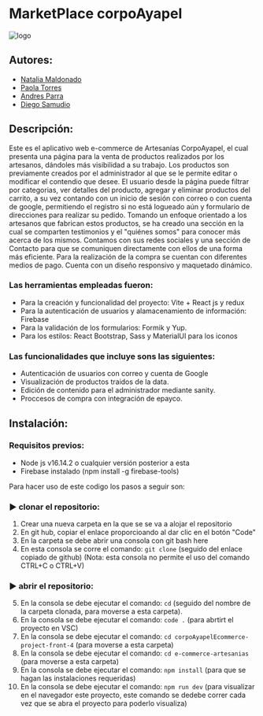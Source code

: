 # MarketPlace corpoAyapel 
![logo](/src/assets/Images/logo.png)
## Autores:
-  [Natalia Maldonado](https://github.com/NataliaMR26)  
- [Paola Torres](https://github.com/PaolaTorresV)  
- [Andres Parra](https://github.com/AndresParra11) 
- [Diego Samudio](https://github.com/DISARODS)
  
## Descripción: 
Este es el aplicativo web e-commerce de Artesanías CorpoAyapel, el cual presenta una página para la venta de productos realizados por los artesanos, dándoles más visibilidad a su trabajo.
Los productos son previamente creados por el administrador al que se le permite editar o modificar el contendio que desee. El usuario desde la página puede filtrar por categorias, ver detalles del producto, agregar y eliminar productos del carrito, a su vez contando con un inicio de sesión con correo o con cuenta de google, permitiendo el registro si no está logueado aún y formulario de direcciones para realizar su pedido.
Tomando un enfoque orientado a los artesanos que fabrican estos productos, se ha creado una sección en la cual se comparten testimonios y el "quiénes somos" para conocer más acerca de los mismos.
Contamos con sus redes sociales y una sección de Contacto para que se comuniquen directamente con ellos de una forma más eficiente. 
Para la realización de la compra se cuentan con diferentes medios de pago.
Cuenta con un diseño responsivo y maquetado dinámico.

### Las herramientas empleadas fueron: 
- Para la creación y funcionalidad del proyecto: Vite + React js y redux
- Para la autenticación de usuarios y alamacenamiento de información: Firebase
- Para la validación de los formularios: Formik y Yup.
- Para los estilos: React Bootstrap,  Sass y MaterialUI para los iconos  
### Las funcionalidades que incluye sons las siguientes:
- Autenticación de usuarios con correo y cuenta de Google 
- Visualización de productos traidos de la data.
- Edición de contenido para el administrador mediante sanity.
- Proccesos de compra con integración de epayco.

## Instalación: 
### Requisitos previos: 
- Node js v16.14.2 o cualquier versión posterior a esta
- Firebase instalado (npm install -g firebase-tools)

Para hacer uso de este codigo los pasos a seguir son: 
### ▶ clonar el repositorio:
1. Crear una nueva carpeta en la que se se va a alojar el repositorio
2. En git hub, copiar el enlace proporcioando al dar clic en el botón "Code" 
3. En la carpeta se debe abrir una consola con git bash here 
4. En esta consola se corre el comando: `git clone` (seguido del enlace copiado de github) (Nota: esta consola no permite el uso del comando CTRL+C o CTRL+V)
### ▶ abrir el repositorio:
5. En la consola se debe ejecutar el comando: `cd` (seguido del nombre de la carpeta clonada, para moverse a esta carpeta).
6. En la consola se debe ejecutar el comando: `code .` (para abrtirt el proyecto en VSC)
7. En la consola se debe ejecutar el comando: `cd corpoAyapelEcommerce-project-front-4`  (para moverse a esta carpeta)
8. En la consola se debe ejecutar el comando: `cd e-commerce-artesanias`  (para moverse a esta carpeta)
9. En la consola se debe ejecutar el comando: `npm install` (para que se hagan las instalaciones requeridas)
10. En la consola se debe ejecutar el comando: `npm run dev` (para visualizar en el navegador este proyecto, este comando se dedebe correr cada vez que se abra el proyecto para poderlo visualiza)
